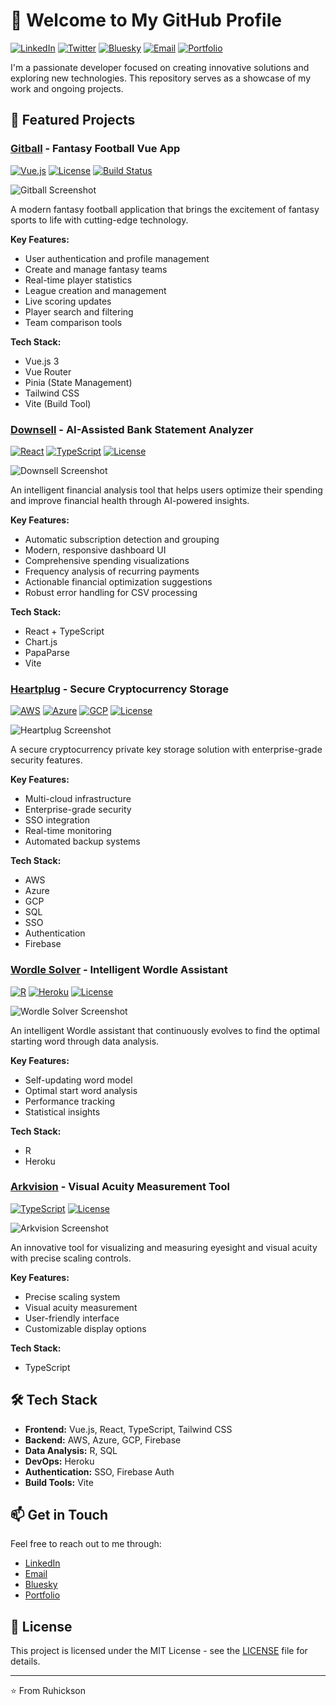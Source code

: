 # 👋 Welcome to My GitHub Profile

[![LinkedIn](https://img.shields.io/badge/LinkedIn-Connect-blue)](https://linkedin.com/in/ruhickson)
[![Twitter](https://img.shields.io/badge/Twitter-Follow-blue)](https://twitter.com/ruhickson)
[![Bluesky](https://img.shields.io/badge/Bluesky-Follow-blue)](https://bsky.app/profile/ruh.bsky.social)
[![Email](https://img.shields.io/badge/Email-Contact-red)](mailto:ruhickson@gmail.com)
[![Portfolio](https://img.shields.io/badge/Portfolio-Visit-green)](https://ruhickson.com)

I'm a passionate developer focused on creating innovative solutions and exploring new technologies. This repository serves as a showcase of my work and ongoing projects.

## 🚀 Featured Projects

### [Gitball](https://github.com/ruhickson/gitball-app) - Fantasy Football Vue App
[![Vue.js](https://img.shields.io/badge/Vue.js-3.x-4FC08D)](https://vuejs.org)
[![License](https://img.shields.io/badge/License-MIT-yellow.svg)](https://opensource.org/licenses/MIT)
[![Build Status](https://img.shields.io/badge/Build-Passing-brightgreen)](https://github.com/ruhickson/gitball-app/actions)

![Gitball Screenshot](https://raw.githubusercontent.com/ruhickson/ruhickson/main/gitball/gitball.png)

A modern fantasy football application that brings the excitement of fantasy sports to life with cutting-edge technology.

**Key Features:**
- User authentication and profile management
- Create and manage fantasy teams
- Real-time player statistics
- League creation and management
- Live scoring updates
- Player search and filtering
- Team comparison tools

**Tech Stack:**
- Vue.js 3
- Vue Router
- Pinia (State Management)
- Tailwind CSS
- Vite (Build Tool)

### [Downsell](https://github.com/ruhickson/downsell) - AI-Assisted Bank Statement Analyzer
[![React](https://img.shields.io/badge/React-18.x-61DAFB)](https://reactjs.org)
[![TypeScript](https://img.shields.io/badge/TypeScript-5.x-3178C6)](https://www.typescriptlang.org)
[![License](https://img.shields.io/badge/License-MIT-yellow.svg)](https://opensource.org/licenses/MIT)

![Downsell Screenshot](https://raw.githubusercontent.com/ruhickson/ruhickson/main/downsell/downsell.png)

An intelligent financial analysis tool that helps users optimize their spending and improve financial health through AI-powered insights.

**Key Features:**
- Automatic subscription detection and grouping
- Modern, responsive dashboard UI
- Comprehensive spending visualizations
- Frequency analysis of recurring payments
- Actionable financial optimization suggestions
- Robust error handling for CSV processing

**Tech Stack:**
- React + TypeScript
- Chart.js
- PapaParse
- Vite

### [Heartplug](https://github.com/ruhickson/heartplug) - Secure Cryptocurrency Storage
[![AWS](https://img.shields.io/badge/AWS-Cloud-orange)](https://aws.amazon.com)
[![Azure](https://img.shields.io/badge/Azure-Cloud-blue)](https://azure.microsoft.com)
[![GCP](https://img.shields.io/badge/GCP-Cloud-red)](https://cloud.google.com)
[![License](https://img.shields.io/badge/License-MIT-yellow.svg)](https://opensource.org/licenses/MIT)

![Heartplug Screenshot](https://raw.githubusercontent.com/ruhickson/ruhickson/main/heartplug/heartplug.png)

A secure cryptocurrency private key storage solution with enterprise-grade security features.

**Key Features:**
- Multi-cloud infrastructure
- Enterprise-grade security
- SSO integration
- Real-time monitoring
- Automated backup systems

**Tech Stack:**
- AWS
- Azure
- GCP
- SQL
- SSO
- Authentication
- Firebase

### [Wordle Solver](https://github.com/ruhickson/wordle-solver) - Intelligent Wordle Assistant
[![R](https://img.shields.io/badge/R-4.x-276DC3)](https://www.r-project.org)
[![Heroku](https://img.shields.io/badge/Heroku-Platform-430098)](https://heroku.com)
[![License](https://img.shields.io/badge/License-MIT-yellow.svg)](https://opensource.org/licenses/MIT)

![Wordle Solver Screenshot](https://raw.githubusercontent.com/ruhickson/ruhickson/main/wordle-solver/wordle-solver.png)

An intelligent Wordle assistant that continuously evolves to find the optimal starting word through data analysis.

**Key Features:**
- Self-updating word model
- Optimal start word analysis
- Performance tracking
- Statistical insights

**Tech Stack:**
- R
- Heroku

### [Arkvision](https://github.com/ruhickson/arkvision) - Visual Acuity Measurement Tool
[![TypeScript](https://img.shields.io/badge/TypeScript-5.x-3178C6)](https://www.typescriptlang.org)
[![License](https://img.shields.io/badge/License-MIT-yellow.svg)](https://opensource.org/licenses/MIT)

![Arkvision Screenshot](https://raw.githubusercontent.com/ruhickson/ruhickson/main/arkvision/arkvision.png)

An innovative tool for visualizing and measuring eyesight and visual acuity with precise scaling controls.

**Key Features:**
- Precise scaling system
- Visual acuity measurement
- User-friendly interface
- Customizable display options

**Tech Stack:**
- TypeScript

## 🛠️ Tech Stack

- **Frontend:** Vue.js, React, TypeScript, Tailwind CSS
- **Backend:** AWS, Azure, GCP, Firebase
- **Data Analysis:** R, SQL
- **DevOps:** Heroku
- **Authentication:** SSO, Firebase Auth
- **Build Tools:** Vite

## 📫 Get in Touch

Feel free to reach out to me through:
- [LinkedIn](https://linkedin.com/in/ruhickson)
- [Email](mailto:ruhickson@gmail.com)
- [Bluesky](https://bsky.app/profile/ruh.bsky.social)
- [Portfolio](https://ruhickson.com)

## 📝 License

This project is licensed under the MIT License - see the [LICENSE](LICENSE) file for details.

---

⭐️ From Ruhickson
